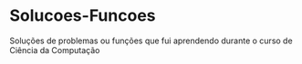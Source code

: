 # Solucoes-Funcoes
 Soluções de problemas ou funções que fui aprendendo durante o curso de Ciência da Computação
